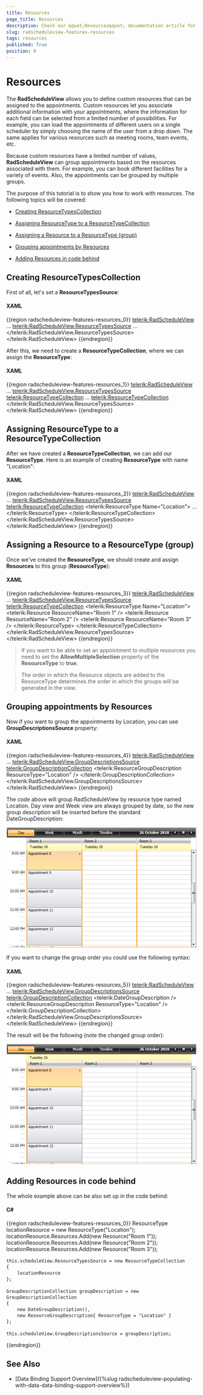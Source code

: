 ```yaml
---
title: Resources
page_title: Resources
description: Check our &quot;Resources&quot; documentation article for the RadScheduleView {{ site.framework_name }} control.
slug: radscheduleview-features-resources
tags: resources
published: True
position: 0
---
```


# Resources

The __RadScheduleView__ allows you to define custom resources that can be assigned to the appointments. Custom resources let you associate additional information with your appointments, where the information for each field can be selected from a limited number of possibilities. For example, you can load the appointments of different users on a single scheduler by simply choosing the name of the user from a drop down. The same applies for various resources such as meeting rooms, team events, etc.      

Because custom resources have a limited number of values, __RadScheduleView__ can group appointments based on the resources associated with them. For example, you can book different facilities for a variety of events. Also, the appointments can be grouped by multiple groups.      

The purpose of this tutorial is to show you how to work with resources. The following topics will be covered:

* [Creating ResourceTypesCollection](#creating-resourcetypescollection)

* [Assigning ResourceType to a ResourceTypeCollection](#assigning-resourcetype-to-a-resourcetypecollection)

* [Assigning a Resource to a ResourceType (group)](#assigning-a-resource-to-a-resourcetype-group)

* [Grouping appointments by Resources](#grouping-appointments-by-resources)

* [Adding Resources in code behind](#adding-resources-in-code-behind)

## Creating ResourceTypesCollection      

First of all, let's set a __ResourceTypesSource__:        

#### __XAML__

{{region radscheduleview-features-resources_0}}
	<telerik:RadScheduleView>
	   ...
	   <telerik:RadScheduleView.ResourceTypesSource>
	      ...
	   </telerik:RadScheduleView.ResourceTypesSource>
	</telerik:RadScheduleView>
{{endregion}}

After this, we need to create a __ResourceTypeCollection__, where we can assign the __ResourceType__:        

#### __XAML__

{{region radscheduleview-features-resources_1}}
	<telerik:RadScheduleView>
	    ...
	    <telerik:RadScheduleView.ResourceTypesSource>
	        <telerik:ResourceTypeCollection>
	          ...
	        <telerik:ResourceTypeCollection>
	    </telerik:RadScheduleView.ResourceTypesSource>
	</telerik:RadScheduleView>
{{endregion}}

## Assigning ResourceType to a ResourceTypeCollection     

After we have created a __ResourceTypeCollection__, we can add our __ResourceType__. Here is an example of creating __ResourceType__ with name "Location":

#### __XAML__

{{region radscheduleview-features-resources_2}}
	<telerik:RadScheduleView>
	    ...
	    <telerik:RadScheduleView.ResourceTypesSource>
	        <telerik:ResourceTypeCollection>
	            <telerik:ResourceType Name="Location">
	             ...
	            </telerik:ResourceType>
	        </telerik:ResourceTypeCollection>
	    </telerik:RadScheduleView.ResourceTypesSource>
	</telerik:RadScheduleView>
{{endregion}}

## Assigning a Resource to a ResourceType (group)

Once we've created the __ResourceType__, we should create and assign __Resources__ to this group (__ResourceType__):

#### __XAML__

{{region radscheduleview-features-resources_3}}
	<telerik:RadScheduleView>
	    ...
	    <telerik:RadScheduleView.ResourceTypesSource>
	        <telerik:ResourceTypeCollection>
	            <telerik:ResourceType Name="Location">
	                <telerik:Resource ResourceName="Room 1" />
	                <telerik:Resource ResourceName="Room 2" />
	                <telerik:Resource ResourceName="Room 3" />
	            </telerik:ResourceType>
	        </telerik:ResourceTypeCollection>
	    </telerik:RadScheduleView.ResourceTypesSource>
	</telerik:RadScheduleView>
{{endregion}}

>If you want to be able to set an appointment to multiple resources you need to set the __AllowMultipleSelection__ property of the __ResourceType__ to __true__.

<!-- -->

> The order in which the Resource objects are added to the ResourceType determines the order in which the groups will be generated in the view. 

## Grouping appointments by Resources

Now if you want to group the appointments by Location, you can use __GroupDescriptionsSource__ property:        

#### __XAML__

{{region radscheduleview-features-resources_4}}
	<telerik:RadScheduleView>
	    ...
	    <telerik:RadScheduleView.GroupDescriptionsSource>
	        <telerik:GroupDescriptionCollection>
	            <telerik:ResourceGroupDescription ResourceType="Location" />
	        </telerik:GroupDescriptionCollection>
	    </telerik:RadScheduleView.GroupDescriptionsSource>
	</telerik:RadScheduleView>
{{endregion}}

The code above will group RadScheduleView by resource type named Location. Day view and Week view are always grouped by date, so the new group description will be inserted before the standard DateGroupDescription:

![WPF RadScheduleView ](images/scheduleview_features_resources_image1.png)

If you want to change the group order you could use the following syntax:

#### __XAML__

{{region radscheduleview-features-resources_5}}
	<telerik:RadScheduleView>
	    ...
	    <telerik:RadScheduleView.GroupDescriptionsSource>
	        <telerik:GroupDescriptionCollection>
	            <telerik:DateGroupDescription />
	            <telerik:ResourceGroupDescription ResourceType="Location" />
	        </telerik:GroupDescriptionCollection>
	    </telerik:RadScheduleView.GroupDescriptionsSource>
	</telerik:RadScheduleView>
{{endregion}}

The result will be the following (note the changed group order):

![WPF RadScheduleView ](images/scheduleview_features_resources_image2.png)

## Adding Resources in code behind

The whole example above can be also set up in the code behind:

#### __C#__

{{region radscheduleview-features-resources_0}}
	ResourceType locationResource = new ResourceType("Location");
	locationResource.Resources.Add(new Resource("Room 1"));
	locationResource.Resources.Add(new Resource("Room 2"));
	locationResource.Resources.Add(new Resource("Room 3"));
	
	this.scheduleView.ResourceTypesSource = new ResourceTypeCollection
	{
	    locationResource
	};
	
	GroupDescriptionCollection groupDescription = new GroupDescriptionCollection
	{
	    new DateGroupDescription(),
	    new ResourceGroupDescription{ ResourceType = "Location" }                
	};
	
	this.scheduleView.GroupDescriptionsSource = groupDescription;
{{endregion}}

## See Also

 * [Data Binding Support Overview]({%slug radscheduleview-populating-with-data-data-binding-support-overview%})
